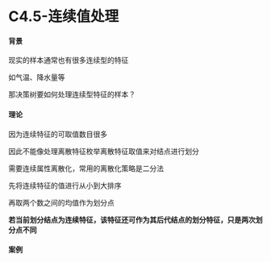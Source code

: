 # C4.5-连续值处理

#### 背景

现实的样本通常也有很多连续型的特征

如气温、降水量等 

那决策树要如何处理连续型特征的样本？

#### 理论

因为连续特征的可取值数目很多

因此不能像处理离散特征枚举离散特征取值来对结点进行划分

需要连续属性离散化，常用的离散化策略是二分法

先将连续特征的值进行从小到大排序

再取两个数之间的均值作为划分点

**若当前划分结点为连续特征，该特征还可作为其后代结点的划分特征，只是两次划分点不同**

#### 案例